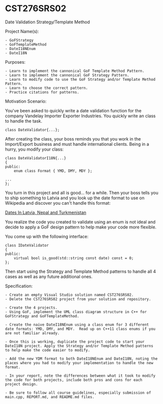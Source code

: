 # CST276SRS02
Date Validation Strategy/Template Method  


Project Name(s):  

    - GoFStrategy
    - GoFTemplateMethod
    - DateI18NEnum  
    - DateI18N  


Purposes:  

    - Learn to implement the cannonical GoF Template Method Pattern.  
    - Learn to implement the cannonical GoF Strategy Pattern.  
    - Learn to modify code to use the GoF Strategy and/or Template Method Pattern.  
    - Learn to choose the correct pattern.  
    - Practice citations for patterns.  


Motivation Scenario:  
    
You've been asked to quickly write a date validation function for the company Vandelay Importer Exporter Industries. You quickly write an class to handle the task.  

```
class DateValidator{...};  
```

After creating the class, your boss reminds you that you work in the Import/Export business and must  handle international clients. Being in a hurry, you modify your class:  

```
class DateValidatorI18N{...}  
{  
public:  
    enum class Format { YMD, DMY, MDY };  

...  
};  
```

You turn in this project and all is good... for a while. Then your boss tells you to ship something to Latvia and you look up the date format to use on Wikipedia and discover you can't handle this format:  

[Dates In Latvia, Nepal and Turkmenistan](https://en.wikipedia.org/wiki/Calendar_date#Gregorian,_year-day-month_(YDM))  

You realize the code you created to validate using an enum is not ideal and decide to apply a GoF design pattern to help make your code more flexible.  

You come up with the following interface:  

```
class IDateValidator  
{  
public:  
    virtual bool is_good(std::string const date) const = 0;  
};  
```

Then start using the Strategy and Template Method patterns to handle all 4 cases as well as any future additional ones.  


Specification:  

    - Create an empty Visual Studio solution named CST276SRS02.  
    - Delete the CST276SRS02 project from your solution and repository.  

    - Create the 4 projects.  
    - Using GoF, implement the UML class diagram structure in C++ for GoFStrategy and GoFTemplateMethod.  

    - Create the naive DateI18NEnum using a class enum for 3 different date formats: YMD, DMY, and MDY.  Read up on C++11 class enums if you are not familiar already.  

    - Once this is working, duplicate the project code to start your DateI18N project. Apply the Strategy and/or Template Method patterns to help make the code easier to modify. 

    - Add the new YDM format to both DateI18NEnum and DateI18N, noting the places where you had to modify your implementation to handle the new format.  

    - In your report, note the differences between what it took to modify the code for both projects, include both pros and cons for each project design.  

    - Be sure to follow all course guidelines, especially submission of main.cpp, REPORT.md, and README.md files.  

###

